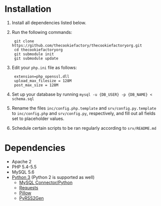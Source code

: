 # Installation

1. Install all dependencies listed below.
2. Run the following commands:

        git clone https://github.com/thecookiefactory/thecookiefactoryorg.git
        cd thecookiefactoryorg
        git submodule init
        git submodule update

3. Edit your `php.ini` file as follows:

        extension=php_openssl.dll
        upload_max_filesize = 128M
        post_max_size = 128M

4. Set up your database by running `mysql -u {DB_USER} -p {DB_NAME} < schema.sql`

5. Rename the files `inc/config.php.template` and `srv/config.py.template` to
   `inc/config.php` and `srv/config.py`, respectively, and fill out all fields
   set to placeholder values.

6. Schedule certain scripts to be ran regularly according to `srv/README.md`

# Dependencies

* Apache 2
* PHP 5.4-5.5
* MySQL 5.6
* [Python 3](http://www.python.org/download/) (Python 2 is supported as well)
  - [MySQL Connector/Python](http://dev.mysql.com/downloads/connector/python/)
  - [Requests](http://docs.python-requests.org/en/latest/)
  - [Pillow](https://pypi.python.org/pypi/Pillow/)
  - [PyRSS2Gen](http://www.dalkescientific.com/Python/PyRSS2Gen.html)
